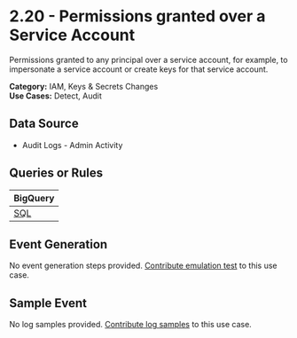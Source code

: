 # 2.20 - Permissions granted over a Service Account
Permissions granted to any principal over a service account, for example, to impersonate a
service account or create keys for that service account.


**Category:** IAM, Keys & Secrets Changes
</br>
**Use Cases:** Detect, Audit
</br>

## Data Source
- Audit Logs - Admin Activity


## Queries or Rules
BigQuery |
--- |
[SQL](../../sql/2_20_permissions_granted_over_SA.sql) |

## Event Generation
No event generation steps provided. [Contribute emulation test](../../CONTRIBUTING.md) to this use case.

## Sample Event
No log samples provided. [Contribute log samples](../../CONTRIBUTING.md) to this use case.

